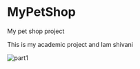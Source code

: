 # MyPetShop
My pet shop project

This is my academic project and Iam shivani

![part1](https://user-images.githubusercontent.com/35033507/73558824-f1d37c80-4421-11ea-8b8d-d9e126b5a3c9.png)
